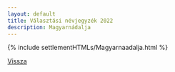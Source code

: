 ```yaml
---
layout: default
title: Választási névjegyzék 2022
description: Magyarnádalja
---
```


{% include settlementHTMLs/Magyarnaadalja.html %}

[Vissza](./)